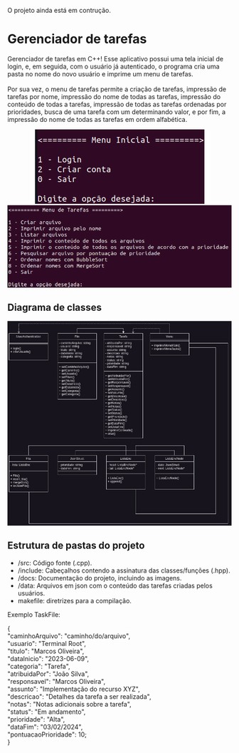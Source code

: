 O projeto ainda está em contrução.

# Gerenciador de tarefas
Gerenciador de tarefas em C++! Esse aplicativo possui uma tela inicial de login, e, em seguida, com o usuário já autenticado, o programa cria uma pasta no nome do novo usuário e imprime um menu de tarefas. 
<br><br>
Por sua vez, o menu de tarefas permite a criação de tarefas, impressão de tarefas por nome, impressão do nome de todas as tarefas, impressão do conteúdo de todas a tarefas, impressão de todas as tarefas ordenadas por prioridades, busca de uma tarefa com um determinando valor, e por fim, a impressão do nome de todas as tarefas em ordem alfabética.

<!---Adicionar fotos dos menus aqui ---->

<p align="center">
<img src="ProdJson/docs/inicial.png" alt="Diagrama de classes">
<img src="ProdJson/docs/tasks.png" alt="Diagrama de classes">

</p>


## Diagrama de classes
<p align="center">
<img src="ProdJson/docs/classes.jpg" alt="Diagrama de classes">
</p>

## Estrutura de pastas do projeto

<ul>
<li>/src: Código fonte (.cpp). </li>
<li>/include: Cabeçalhos contendo a assinatura das classes/funções (.hpp). </li>
<li>/docs: Documentação do projeto, incluindo as imagens. </li>
<li>/data: Arquivos em json com o conteúdo das tarefas criadas pelos usuários. </li>
<li>makefile: diretrizes para a compilação.</li>

</ul>


Exemplo TaskFile:

{<br>
  "caminhoArquivo": "caminho/do/arquivo",<br>
  "usuario": "Terminal Root",<br>
  "titulo": "Marcos Oliveira",<br>
  "dataInicio": "2023-06-09",<br>
  "categoria": "Tarefa",<br>
  "atribuidaPor": "João Silva",<br>
  "responsavel": "Marcos Oliveira",<br>
  "assunto": "Implementação do recurso XYZ",<br>
  "descricao": "Detalhes da tarefa a ser realizada",<br>
  "notas": "Notas adicionais sobre a tarefa",<br>
  "status": "Em andamento",<br>
  "prioridade": "Alta",<br>
  "dataFim": "03/02/2024",<br>
  "pontuacaoPrioridade": 10;<br>
}<br>
